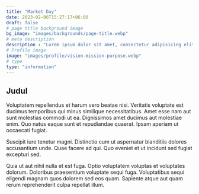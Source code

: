 ```yaml
---
title: "Market Day"
date: 2023-02-06T15:27:17+06:00
draft: false
# page title background image
bg_image: "images/backgrounds/page-title.webp"
# meta description
description : "Lorem ipsum dolor sit amet, consectetur adipisicing elit, sed do eiusmod tempor incididunt ut labore. dolore magna aliqua. Ut enim ad minim veniam, quis nostrud."
# Profile image
image: "images/profile/vision-mission-purpose.webp"
# type
type: "information"
---
```


## Judul

Voluptatem repellendus et harum vero beatae nisi. Veritatis voluptate est ducimus temporibus qui minus similique necessitatibus. Amet esse nam aut sunt molestias commodi ut ea. Dignissimos amet ducimus aut molestiae enim. Quo natus eaque sunt et repudiandae quaerat. Ipsam aperiam ut occaecati fugiat.

Suscipit iure tenetur magni. Distinctio cum ut aspernatur blanditiis dolores accusantium unde. Quae facere ad qui. Quo eveniet et ut incidunt sed fugiat excepturi sed.

Quia ut aut nihil nulla et est fuga. Optio voluptatem voluptas et voluptates dolorum. Doloribus praesentium voluptate sequi fuga. Voluptatibus sequi eligendi magnam quos dolorem sed eos quam. Sapiente atque aut quam rerum reprehenderit culpa repellat illum.